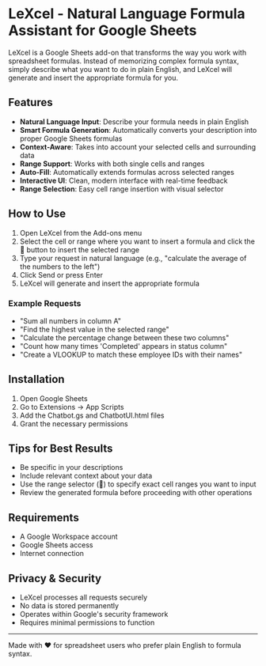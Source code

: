 # LeXcel - Natural Language Formula Assistant for Google Sheets

LeXcel is a Google Sheets add-on that transforms the way you work with spreadsheet formulas. Instead of memorizing complex formula syntax, simply describe what you want to do in plain English, and LeXcel will generate and insert the appropriate formula for you.

## Features

- **Natural Language Input**: Describe your formula needs in plain English
- **Smart Formula Generation**: Automatically converts your description into proper Google Sheets formulas
- **Context-Aware**: Takes into account your selected cells and surrounding data
- **Range Support**: Works with both single cells and ranges
- **Auto-Fill**: Automatically extends formulas across selected ranges
- **Interactive UI**: Clean, modern interface with real-time feedback
- **Range Selection**: Easy cell range insertion with visual selector

## How to Use

1. Open LeXcel from the Add-ons menu
2. Select the cell or range where you want to insert a formula and click the 📌 button to insert the selected range
3. Type your request in natural language (e.g., "calculate the average of the numbers to the left")
4. Click Send or press Enter
5. LeXcel will generate and insert the appropriate formula

### Example Requests

- "Sum all numbers in column A"
- "Find the highest value in the selected range"
- "Calculate the percentage change between these two columns"
- "Count how many times 'Completed' appears in status column"
- "Create a VLOOKUP to match these employee IDs with their names"

## Installation

1. Open Google Sheets
2. Go to Extensions → App Scripts
3. Add the Chatbot.gs and ChatbotUI.html files
5. Grant the necessary permissions

## Tips for Best Results

- Be specific in your descriptions
- Include relevant context about your data
- Use the range selector (📌) to specify exact cell ranges you want to input
- Review the generated formula before proceeding with other operations

## Requirements

- A Google Workspace account
- Google Sheets access
- Internet connection

## Privacy & Security

- LeXcel processes all requests securely
- No data is stored permanently
- Operates within Google's security framework
- Requires minimal permissions to function

---

Made with ❤️ for spreadsheet users who prefer plain English to formula syntax. 